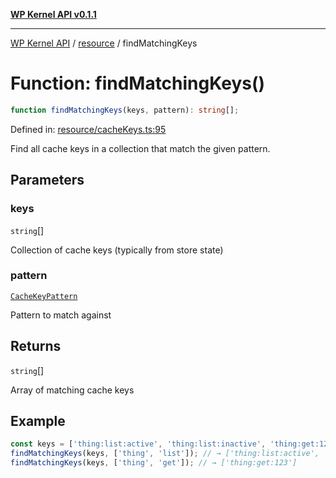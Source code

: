 [**WP Kernel API v0.1.1**](../../README.md)

---

[WP Kernel API](../../README.md) / [resource](../README.md) / findMatchingKeys

# Function: findMatchingKeys()

```ts
function findMatchingKeys(keys, pattern): string[];
```

Defined in: [resource/cacheKeys.ts:95](https://github.com/theGeekist/wp-kernel/blob/main/packages/kernel/src/resource/cacheKeys.ts#L95)

Find all cache keys in a collection that match the given pattern.

## Parameters

### keys

`string`[]

Collection of cache keys (typically from store state)

### pattern

[`CacheKeyPattern`](../type-aliases/CacheKeyPattern.md)

Pattern to match against

## Returns

`string`[]

Array of matching cache keys

## Example

```ts
const keys = ['thing:list:active', 'thing:list:inactive', 'thing:get:123'];
findMatchingKeys(keys, ['thing', 'list']); // → ['thing:list:active', 'thing:list:inactive']
findMatchingKeys(keys, ['thing', 'get']); // → ['thing:get:123']
```

